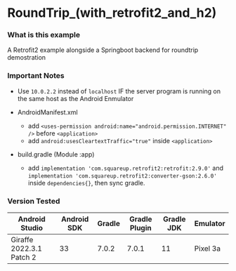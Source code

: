 # RoundTrip_(with_retrofit2_and_h2)

### What is this example

A Retrofit2 example alongside a Springboot backend for roundtrip demostration


### Important Notes

- Use `10.0.2.2` instead of `localhost` IF the server program is running on the same host as the Android Enmulator

- AndroidManifest.xml
    - add `<uses-permission android:name="android.permission.INTERNET" />` before `<application>`
    - add `android:usesCleartextTraffic="true"` inside `<application>`

- build.gradle (Module :app)
    - add `implementation 'com.squareup.retrofit2:retrofit:2.9.0'` and 
    `implementation 'com.squareup.retrofit2:converter-gson:2.6.0'` inside `dependencies{}`, then sync gradle.


### Version Tested
|Android Studio            | Android SDK | Gradle | Gradle Plugin | Gradle JDK | Emulator |
|--------------------------|-------------|--------|---------------|------------|----------|
|Giraffe 2022.3.1 Patch 2  |     33      | 7.0.2  |    7.0.1      |    11      | Pixel 3a |